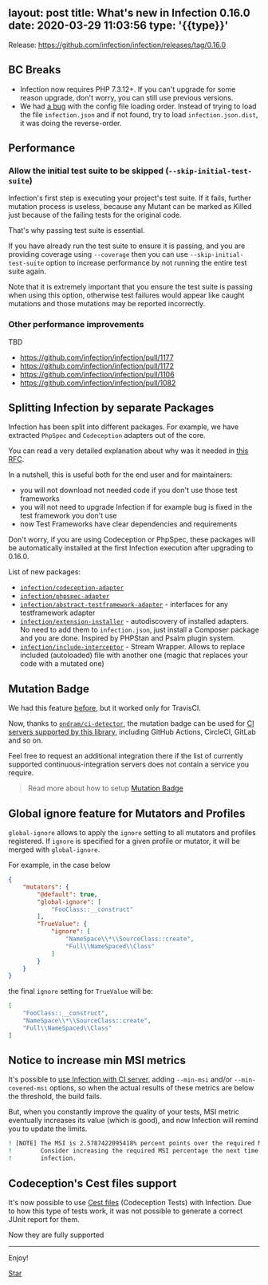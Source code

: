 layout: post
title: What's new in Infection 0.16.0
date: 2020-03-29 11:03:56
type: '{{type}}'
---

Release: https://github.com/infection/infection/releases/tag/0.16.0

## BC Breaks

* Infection now requires PHP 7.3.12+. If you can't upgrade for some reason upgrade, don't worry, you can still use previous versions.
* We had [a bug](https://github.com/infection/infection/pull/1105) with the config file loading order. Instead of trying to load the file `infection.json` and if not found, try to load `infection.json.dist`, it was doing the reverse-order.

## Performance

### Allow the initial test suite to be skipped (`--skip-initial-test-suite`)

Infection's first step is executing your project's test suite. If it fails, further mutation process is useless, because any Mutant can be marked as Killed just because of the failing tests for the original code.

That's why passing test suite is essential.

If you have already run the test suite to ensure it is passing, and you are providing coverage using `--coverage` then you can use `--skip-initial-test-suite` option to increase performance by not running the entire test suite again.

<p class="tip">Note that it is extremely important that you ensure the test suite is passing when using this option, otherwise test failures would appear like caught mutations and those mutations may be reported incorrectly.</p>

### Other performance improvements

TBD

* https://github.com/infection/infection/pull/1177
* https://github.com/infection/infection/pull/1172
* https://github.com/infection/infection/pull/1106
* https://github.com/infection/infection/pull/1082

## Splitting Infection by separate Packages

Infection has been split into different packages. For example, we have extracted `PhpSpec` and `Codeception` adapters out of the core.

You can read a very detailed explanation about why was it needed in [this RFC](https://github.com/infection/infection/issues/922).

In a nutshell, this is useful both for the end user and for maintainers:

* you will not download not needed code if you don't use those test frameworks
* you will not need to upgrade Infection if for example bug is fixed in the test framework you don't use
* now Test Frameworks have clear dependencies and requirements

Don't worry, if you are using Codeception or PhpSpec, these packages will be automatically installed at the first Infection execution after upgrading to 0.16.0.

List of new packages:

* [`infection/codeception-adapter`](https://github.com/infection/codeception-adapter)
* [`infection/phpspec-adapter`](https://github.com/infection/phpspec-adapter)
* [`infection/abstract-testframework-adapter`](https://github.com/infection/abstract-testframework-adapter) - interfaces for any testframework adapter
* [`infection/extension-installer`](https://github.com/infection/extension-installer) - autodiscovery of installed adapters. No need to add them to `infection.json`, just install a Composer package and you are done. Inspired by PHPStan and Psalm plugin system.
* [`infection/include-interceptor`](https://github.com/infection/include-interceptor) - Stream Wrapper. Allows to replace included (autoloaded) file with another one (magic that replaces your code with a mutated one) 


## Mutation Badge

We had this feature [before](/guide/mutation-badge.html), but it worked only for TravisCI.

Now, thanks to [`ondram/ci-detector`](https://github.com/OndraM/ci-detector), the mutation badge can be used for [CI servers supported by this library](https://github.com/OndraM/ci-detector#supported-continuous-integration-servers), including GitHub Actions, CircleCI, GitLab and so on.

Feel free to request an additional integration there if the list of currently supported continuous-integration servers does not contain a service you require.

> Read more about how to setup [Mutation Badge](/guide/mutation-badge.html)

## Global ignore feature for Mutators and Profiles

`global-ignore` allows to apply the `ignore` setting to all mutators and profiles registered. If `ignore` is specified for a given profile or mutator, it will be merged with `global-ignore`. 

For example, in the case below 


```json
{
    "mutators": {
        "@default": true,
        "global-ignore": [
            "FooClass::__construct"
        ],
        "TrueValue": {
            "ignore": [
                "NameSpace\\*\\SourceClass::create",
                "Full\\NameSpaced\\Class"
            ]
        }
    }
}
```

the final `ignore` setting for `TrueValue` will be:

```json
[
    "FooClass::__construct",
    "NameSpace\\*\\SourceClass::create",
    "Full\\NameSpaced\\Class"
]
```

## Notice to increase min MSI metrics

It's possible to [use Infection with CI server](/guide/using-with-ci.html), adding `--min-msi` and/or `--min-covered-msi` options, so when the actual results of these metrics are below the threshold, the build fails.

But, when you constantly improve the quality of your tests, MSI metric eventually increases its value (which is good), and now Infection will remind you to update the limits.

```bash
! [NOTE] The MSI is 2.5787422095418% percent points over the required MSI.     
!        Consider increasing the required MSI percentage the next time you run 
!        infection.    
```

## Codeception's Cest files support

It's now possible to use [Cest files](https://codeception.com/docs/07-AdvancedUsage#Cest-Classes) (Codeception Tests) with Infection. Due to how this type of tests work, it was not possible to generate a correct JUnit report for them.

Now they are fully supported



------

Enjoy!

<a class="github-button" href="https://github.com/infection/infection" data-icon="octicon-star" data-show-count="true" aria-label="Star infection/infection on GitHub">Star</a>
<script async defer src="https://buttons.github.io/buttons.js"></script>
